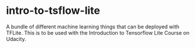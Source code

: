 # intro-to-tsflow-lite
A bundle of different machine learning things that can be deployed with TFLite.
This is to be used with the Introduction to Tensorflow Lite Course on Udacity.
